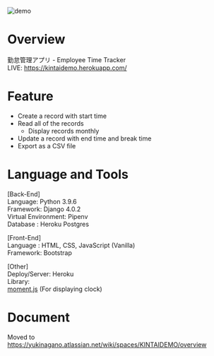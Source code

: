 ![demo](https://user-images.githubusercontent.com/32025126/156654218-a8a7c993-f628-42df-855a-eddf5f1c65e9.gif)

# Overview
勤怠管理アプリ - Employee Time Tracker  
LIVE: https://kintaidemo.herokuapp.com/

# Feature
- Create a record with start time
- Read all of the records
  - Display records monthly
- Update a record with end time and break time
- Export as a CSV file

# Language and Tools
[Back-End]  
Language: Python 3.9.6  
Framework: Django 4.0.2  
Virtual Environment: Pipenv  
Database : Heroku Postgres   

[Front-End]  
Language : HTML, CSS, JavaScript (Vanilla)  
Framework: Bootstrap

[Other]  
Deploy/Server: Heroku  
Library:   
[moment.js](https://github.com/moment/moment/)  (For displaying clock)

# Document
Moved to
https://yukinagano.atlassian.net/wiki/spaces/KINTAIDEMO/overview

